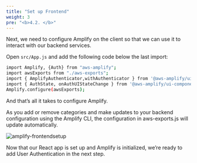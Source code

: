 ```yaml
---
title: "Set up Frontend"
weight: 3
pre: "<b>4.2. </b>"
---
```


Next, we need to configure Amplify on the client so that we can use it to interact with our backend services.

Open `src/App.js` and add the following code below the last import:

```bash
import Amplify, {Auth} from "aws-amplify";
import awsExports from "./aws-exports";
import { AmplifyAuthenticator,withAuthenticator } from '@aws-amplify/ui-react'
import { AuthState, onAuthUIStateChange } from '@aws-amplify/ui-components';
Amplify.configure(awsExports);
```
And that’s all it takes to configure Amplify.

As you add or remove categories and make updates to your backend configuration using the Amplify CLI, the configuration in aws-exports.js will update automatically.

 ![amplify-frontendsetup](../images/amplify-frontend-setup.png)

Now that our React app is set up and Amplify is initialized, we’re ready to add User Authentication in the next step.


